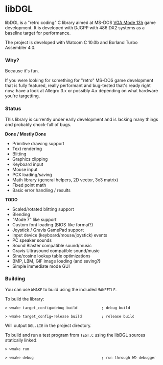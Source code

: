 # libDGL

libDGL is a "retro coding" C library aimed at MS-DOS 
[VGA Mode 13h](https://en.wikipedia.org/wiki/Mode_13h) game development. It is developed with 
DJGPP with 486 DX2 systems as a baseline target for performance.

The project is developed with Watcom C 10.0b and Borland Turbo Assembler 4.0.

### Why?

Because it's fun.

If you were looking for something for "retro" MS-DOS game development that is fully featured, 
really performant and bug-tested that's ready right now, have a look at Allegro 3.x or possibly 
4.x depending on what hardware you're targetting.

### Status

This library is currently under early development and is lacking many things and probably 
chock-full of bugs.

**Done / Mostly Done**

* Primitive drawing support
* Text rendering
* Blitting
* Graphics clipping
* Keyboard input
* Mouse input
* PCX loading/saving
* Math library (general helpers, 2D vector, 3x3 matrix)
* Fixed point math
* Basic error handling / results

**TODO**

* Scaled/rotated blitting support
* Blending
* "Mode 7" like support
* Custom font loading (BIOS-like format?)
* Joystick / Gravis GamePad support
* Input device (keyboard/mouse/joystick) events
* PC speaker sounds
* Sound Blaster compatible sound/music
* Gravis Ultrasound compatible sound/music
* Sine/cosine lookup table optimizations
* BMP, LBM, GIF image loading (and saving?)
* Simple immediate mode GUI

### Building

You can use `WMAKE` to build using the included `MAKEFILE`.

To build the library:

```
> wmake target_config=debug build           ; debug build

> wmake target_config=release build         ; release build
```

Will output `DGL.LIB` in the project directory.

To build and run a test program from `TEST.C` using the libDGL sources statically linked:

```
> wmake run

> wmake debug                               ; run through WD debugger
```


